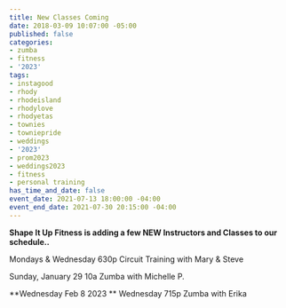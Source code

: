 ```yaml
---
title: New Classes Coming
date: 2018-03-09 10:07:00 -05:00
published: false
categories:
- zumba
- fitness
- '2023'
tags:
- instagood
- rhody
- rhodeisland
- rhodylove
- rhodyetas
- townies
- towniepride
- weddings
- '2023'
- prom2023
- weddings2023
- fitness
- personal training
has_time_and_date: false
event_date: 2021-07-13 18:00:00 -04:00
event_end_date: 2021-07-30 20:15:00 -04:00
---
```


**Shape It Up Fitness is adding a few NEW Instructors and Classes to our schedule..** 

Mondays & Wednesday 630p Circuit Training with Mary & Steve

Sunday, January 29 10a Zumba with Michelle P.


**Wednesday Feb 8 2023 **
Wednesday 715p Zumba with Erika
